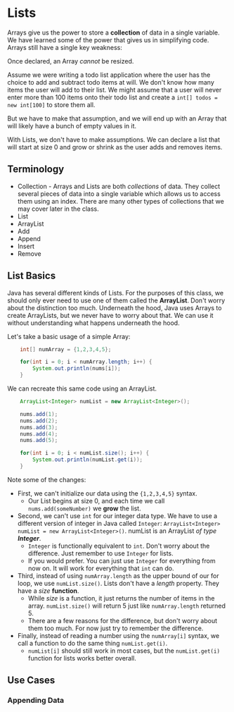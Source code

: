 # Lists
Arrays give us the power to store a **collection** of data in a single variable. We have learned some of the power that gives us in simplifying code. Arrays still have a single key weakness:

Once declared, an Array _cannot_ be resized.

Assume we were writing a todo list application where the user has the choice to add and subtract todo items at will. We don't know how many items the user will add to their list. We might assume that a user will never enter more than 100 items onto their todo list and create a ```int[] todos = new int[100]``` to store them all.

But we have to make that assumption, and we will end up with an Array that will likely have a bunch of empty values in it.

With Lists, we don't have to make assumptions. We can declare a list that will start at size 0 and grow or shrink as the user adds and removes items.

## Terminology
* Collection - Arrays and Lists are both _collections_ of data. They collect several pieces of data into a single variable which allows us to access them using an index. There are many other types of collections that we may cover later in the class.
* List
* ArrayList
* Add
* Append
* Insert
* Remove

## List Basics
Java has several different kinds of Lists. For the purposes of this class, we should only ever need to use one of them called the **ArrayList**. Don't worry about the distinction too much. Underneath the hood, Java uses Arrays to create ArrayLists, but we never have to worry about that. We can use it without understanding what happens underneath the hood.

Let's take a basic usage of a simple Array:

```Java
    int[] numArray = {1,2,3,4,5};

    for(int i = 0; i < numArray.length; i++) {
        System.out.println(nums[i]);
    }
```

We can recreate this same code using an ArrayList.

```Java
    ArrayList<Integer> numList = new ArrayList<Integer>();

    nums.add(1);
    nums.add(2);
    nums.add(3);
    nums.add(4);
    nums.add(5);

    for(int i = 0; i < numList.size(); i++) {
        System.out.println(numList.get(i));
    }
```

Note some of the changes:
* First, we can't initialize our data using the ```{1,2,3,4,5}``` syntax.
    * Our List begins at size 0, and each time we call ```nums.add(someNumber)``` we **grow** the list.
* Second, we can't use ```int``` for our integer data type. We have to use a different version of integer in Java called ```Integer```: ```ArrayList<Integer> numList = new ArrayList<Integer>()```. numList is an ArrayList _of type **Integer**_.
    * ```Integer``` is functionally equivalent to ```int```. Don't worry about the difference. Just remember to use ```Integer``` for lists.
    * If you would prefer. You can just use ```Integer``` for everything from now on. It will work for everything that ```int``` can do.
* Third, instead of using ```numArray.length``` as the upper bound of our for loop, we use ```numList.size()```. Lists don't have a _length_ property. They have a _size_ **function**.
    * While _size_ is a function, it just returns the number of items in the array. ```numList.size()``` will return 5 just like ```numArray.length``` returned 5.
    * There are a few reasons for the difference, but don't worry about them too much. For now just try to remember the difference.
* Finally, instead of reading a number using the ```numArray[i]``` syntax, we call a function to do the same thing ```numList.get(i)```.
    * ```numList[i]``` should still work in most cases, but the ```numList.get(i)``` function for lists works better overall.

## Use Cases

### Appending Data

